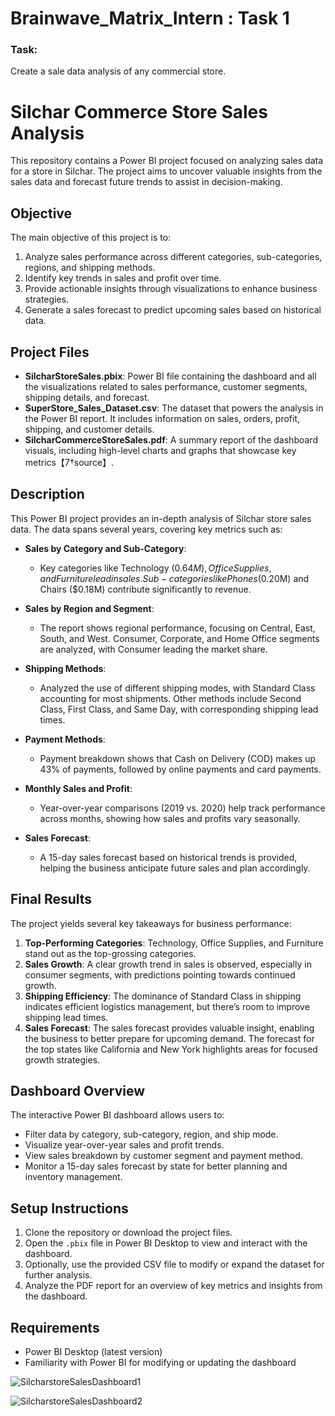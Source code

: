 # Brainwave_Matrix_Intern : Task 1
### Task: 
Create a sale data analysis of any commercial store.

# Silchar Commerce Store Sales Analysis

This repository contains a Power BI project focused on analyzing sales data for a store in Silchar. The project aims to uncover valuable insights from the sales data and forecast future trends to assist in decision-making.

## Objective

The main objective of this project is to:
1. Analyze sales performance across different categories, sub-categories, regions, and shipping methods.
2. Identify key trends in sales and profit over time.
3. Provide actionable insights through visualizations to enhance business strategies.
4. Generate a sales forecast to predict upcoming sales based on historical data.

## Project Files

- **SilcharStoreSales.pbix**: Power BI file containing the dashboard and all the visualizations related to sales performance, customer segments, shipping details, and forecast.
- **SuperStore_Sales_Dataset.csv**: The dataset that powers the analysis in the Power BI report. It includes information on sales, orders, profit, shipping, and customer details.
- **SilcharCommerceStoreSales.pdf**: A summary report of the dashboard visuals, including high-level charts and graphs that showcase key metrics【7†source】.

## Description

This Power BI project provides an in-depth analysis of Silchar store sales data. The data spans several years, covering key metrics such as:

- **Sales by Category and Sub-Category**:
  - Key categories like Technology ($0.64M), Office Supplies, and Furniture lead in sales. Sub-categories like Phones ($0.20M) and Chairs ($0.18M) contribute significantly to revenue.
  
- **Sales by Region and Segment**:
  - The report shows regional performance, focusing on Central, East, South, and West. Consumer, Corporate, and Home Office segments are analyzed, with Consumer leading the market share.
  
- **Shipping Methods**:
  - Analyzed the use of different shipping modes, with Standard Class accounting for most shipments. Other methods include Second Class, First Class, and Same Day, with corresponding shipping lead times.

- **Payment Methods**:
  - Payment breakdown shows that Cash on Delivery (COD) makes up 43% of payments, followed by online payments and card payments.

- **Monthly Sales and Profit**:
  - Year-over-year comparisons (2019 vs. 2020) help track performance across months, showing how sales and profits vary seasonally.

- **Sales Forecast**:
  - A 15-day sales forecast based on historical trends is provided, helping the business anticipate future sales and plan accordingly.

## Final Results

The project yields several key takeaways for business performance:

1. **Top-Performing Categories**: Technology, Office Supplies, and Furniture stand out as the top-grossing categories.
2. **Sales Growth**: A clear growth trend in sales is observed, especially in consumer segments, with predictions pointing towards continued growth.
3. **Shipping Efficiency**: The dominance of Standard Class in shipping indicates efficient logistics management, but there’s room to improve shipping lead times.
4. **Sales Forecast**: The sales forecast provides valuable insight, enabling the business to better prepare for upcoming demand. The forecast for the top states like California and New York highlights areas for focused growth strategies.

## Dashboard Overview

The interactive Power BI dashboard allows users to:
- Filter data by category, sub-category, region, and ship mode.
- Visualize year-over-year sales and profit trends.
- View sales breakdown by customer segment and payment method.
- Monitor a 15-day sales forecast by state for better planning and inventory management.

## Setup Instructions

1. Clone the repository or download the project files.
2. Open the `.pbix` file in Power BI Desktop to view and interact with the dashboard.
3. Optionally, use the provided CSV file to modify or expand the dataset for further analysis.
4. Analyze the PDF report for an overview of key metrics and insights from the dashboard.

## Requirements

- Power BI Desktop (latest version)
- Familiarity with Power BI for modifying or updating the dashboard

![SilcharstoreSalesDashboard1](https://github.com/user-attachments/assets/4cd7ef40-860d-45d2-8104-a7f0d8ef2138)

![SilcharstoreSalesDashboard2](https://github.com/user-attachments/assets/d84291ed-8582-4887-874d-7c0b2ea95e34)


